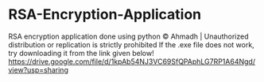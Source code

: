 # RSA-Encryption-Application
RSA encryption application done using python
© Ahmadh | Unauthorized distribution or replication is strictly prohibited
If the .exe file does not work, try downloading it from the link given below!
https://drive.google.com/file/d/1kpAb54NJ3VC69SfQPAphLG7RP1A64Ngd/view?usp=sharing
